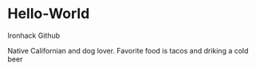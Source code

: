 # Hello-World
Ironhack Github 

Native Californian and dog lover.
Favorite food is tacos and driking a cold beer 
